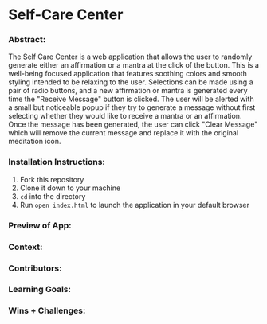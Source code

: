 # Self-Care Center 

### Abstract:
[//]: <> (Briefly describe what you built and its features. What problem is the app solving? How does this application solve that problem?)
The Self Care Center is a web application that allows the user to randomly generate either an affirmation or a mantra at the click of the button. This is a well-being focused application that features soothing colors and smooth styling intended to be relaxing to the user. Selections can be made using a pair of radio buttons, and a new affirmation or mantra is generated every time the "Receive Message" button is clicked. The user will be alerted with a small but noticeable popup if they try to generate a message without first selecting whether they would like to receive a mantra or an affirmation. Once the message has been generated, the user can click "Clear Message" which will remove the current message and replace it with the original meditation icon.

### Installation Instructions:
[//]: <> (What steps does a person have to take to get your app cloned down and running?)
1. Fork this repository
2. Clone it down to your machine
3. `cd` into the directory
4. Run `open index.html` to launch the application in your default browser

### Preview of App:
[//]: <> (Provide ONE gif or screenshot of your application - choose the "coolest" piece of functionality to show off.)

### Context:
[//]: <> (Give some context for the project here. How long did you have to work on it? How far into the Turing program are you?)

### Contributors:
[//]: <> (Who worked on this application? Link to their GitHubs.)

### Learning Goals:
[//]: <> (What were the learning goals of this project? What tech did you work with?)

### Wins + Challenges:
[//]: <> (What are 2-3 wins you have from this project? What were some challenges you faced - and how did you get over them?)
